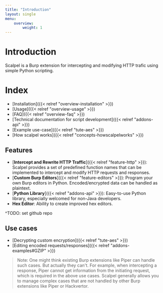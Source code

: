 ```yaml
---
title: "Introduction"
layout: single
menu:
    overview:
        weight: 1
---
```


# Introduction

Scalpel is a Burp extension for intercepting and modifying HTTP trafic using simple Python scripting.

# Index

-   [Installation]({{< relref "overview-installation" >}})
-   [Usage]({{< relref "overview-usage" >}})
-   [FAQ]({{< relref "overview-faq" >}})
-   [Technical documentation for script development]({{< relref "addons-api" >}})
-   [Example use-case]({{< relref "tute-aes" >}})
-   [How scalpel works]({{< relref "concepts-howscalpelworks" >}})

## Features

-   [**Intercept and Rewrite HTTP Traffic**]({{< relref "feature-http"  >}}): Scalpel provides a set of predefined function names that can be implemented to intercept and modify HTTP requests and responses.
-   [**Custom Burp Editors**]({{< relref "feature-editors" >}}): Program your own Burp editors in Python. Encoded/encrypted data can be handled as plaintext.
-   [**Python Library**]({{< relref "addons-api" >}}): Easy-to-use Python library, especially welcomed for non-Java developers.
-   **Hex Editor**: Ability to create improved hex editors.


^TODO: set github repo

## Use cases

-   [Decrypting custom encryption]({{< relref "tute-aes" >}})
-   [Editing encoded requests/responses]({{< relref "addons-examples#GZIP" >}})

> Note: One might think existing Burp extensions like Piper can handle such cases. But actually they can't. For example, when intercepting a response, Piper cannot get information from the initiating request, which is required in the above use cases. Scalpel generally allows you to manage complex cases that are not handled by other Burp extensions like Piper or Hackvertor.
